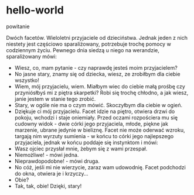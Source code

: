 hello-world
===========

powitanie

Dwóch facetów. Wieloletni przyjaciele od dzieciństwa. Jednak jeden z nich niestety jest częściowo sparaliżowany, potrzebuje trochę pomocy w codziennym życiu. Pewnego dnia siedzą u niego na werandzie, sparaliżowany mówi:
- Wiesz, co, mam pytanie - czy naprawdę jesteś moim przyjacielem?
- No jasne stary, znamy się od dziecka, wiesz, ze zrobiłbym dla ciebie
wszystko!
- Wiem, mój przyjacielu, wiem. Miałbym wiec do ciebie małą prośbę czy
przyniósłbyś mi z piętra skarpetki? Robi się trochę chłodno, a jak
wiesz, janie jestem w stanie tego zrobić.
- Stary, w ogóle nie ma o czym mówić. Skoczyłbym dla ciebie w ogień.
- Dziękuje ci mój przyjacielu.
Facet idzie na piętro, otwiera drzwi do pokoju, wchodzi i staje oniemiały. Przed oczami rozpościera mu się cudowny widok - dwie córki jego przyjaciela, młode, piękne jak marzenie, ubrane jedynie w bieliznę. Facet nie może oderwać wzroku, targają nim wyrzuty sumienia - w końcu to
córki jego najlepszego przyjaciela, jednak w końcu poddaje się instynktom i mówi:
- Wasz ojciec przysłał mnie, żebym się z wami przespał.
- Niemożliwe! - mówi jedna.
- Nieprawdopodobne! - mówi druga.
- No cóż, jeśli mi nie wierzycie, zaraz wam udowodnię.
Facet podchodzi do okna, otwiera je i krzyczy...
- Obie?
- Tak, tak, obie! Dzięki, stary!
